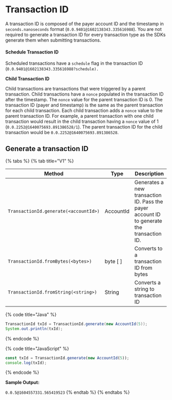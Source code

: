 # Transaction ID

A transaction ID is composed of the payer account ID and the timestamp in `seconds.nanoseconds` format (`0.0.9401@1602138343.335616988`). You are not required to generate a transaction ID for every transaction type as the SDKs generate them when submitting transactions.

#### Schedule Transaction ID

Scheduled transactions have a `schedule` flag in the transaction ID (`0.0.9401@1602138343.335616988?schedule).`

**Child Transaction ID**

Child transactions are transactions that were triggered by a parent transaction. Child transactions have a `nonce` populated in the transaction ID after the timestamp. The `nonce` value for the parent transaction ID is 0. The transaction ID (payer and timestamp) is the same as the parent transaction for each child transaction. Each child transaction adds a `nonce` value to the parent transaction ID. For example, a parent transaction with one child transaction would result in the child transaction having a `nonce` value of 1 (`0.0.2252@1640075693.891386528/1`). The parent transaction ID for the child transaction would be `0.0.2252@1640075693.891386528`.

## Generate a transaction ID

{% tabs %}
{% tab title="V1" %}

| **Method**                            | **Type**                                                       | **Description**                                                                                                           |
| ------------------------------------- | -------------------------------------------------------------- | ------------------------------------------------------------------------------------------------------------------------- |
| `TransactionId.generate(<accountId>)` | AccountId                                                      | Generates a new transaction ID. Pass the payer account ID to generate the transaction ID. |
| `TransactionId.fromBytes(<bytes>)`    | byte \[ ] | Converts to a transaction ID from bytes                                                                                   |
| `TransactionId.fromString(<string>)`  | String                                                         | Converts a string to transaction ID                                                                                       |

{% code title="Java" %}

```java
TransactionId txId = TransactionId.generate(new AccountId(5));
System.out.println(txId);
```

{% endcode %}

{% code title="JavaScript" %}

```javascript
const txId = TransactionId.generate(new AccountId(5));
console.log(txId);
```

{% endcode %}

**Sample Output:**

`0.0.5@1604557331.565419523`
{% endtab %}
{% endtabs %}

##
